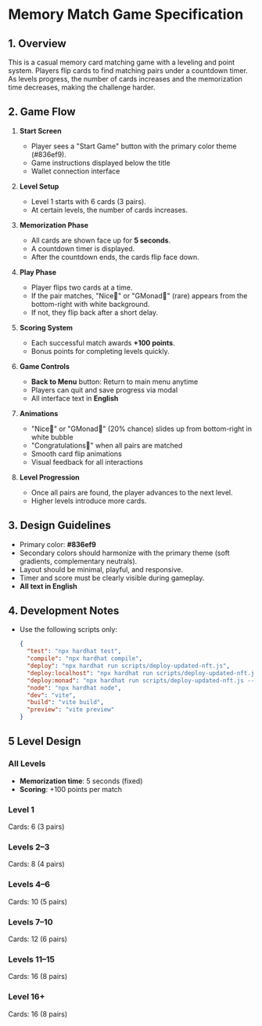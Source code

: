 # Memory Match Game Specification

## 1. Overview
This is a casual memory card matching game with a leveling and point system. Players flip cards to find matching pairs under a countdown timer. As levels progress, the number of cards increases and the memorization time decreases, making the challenge harder.

## 2. Game Flow
1. **Start Screen**
   - Player sees a "Start Game" button with the primary color theme (#836ef9).
   - Game instructions displayed below the title
   - Wallet connection interface  

2. **Level Setup**  
   - Level 1 starts with 6 cards (3 pairs).  
   - At certain levels, the number of cards increases.

3. **Memorization Phase**  
   - All cards are shown face up for **5 seconds**.  
   - A countdown timer is displayed.  
   - After the countdown ends, the cards flip face down.  

4. **Play Phase**  
   - Player flips two cards at a time.  
   - If the pair matches, "Nice💜" or "GMonad💜" (rare) appears from the bottom-right with white background.  
   - If not, they flip back after a short delay.  

5. **Scoring System**  
   - Each successful match awards **+100 points**.  
   - Bonus points for completing levels quickly.

6. **Game Controls**
   - **Back to Menu** button: Return to main menu anytime
   - Players can quit and save progress via modal
   - All interface text in **English**

7. **Animations**
   - "Nice💜" or "GMonad💜" (20% chance) slides up from bottom-right in white bubble
   - "Congratulations🥳" when all pairs are matched
   - Smooth card flip animations
   - Visual feedback for all interactions

8. **Level Progression**  
   - Once all pairs are found, the player advances to the next level.  
   - Higher levels introduce more cards.

## 3. Design Guidelines
- Primary color: **#836ef9**  
- Secondary colors should harmonize with the primary theme (soft gradients, complementary neutrals).  
- Layout should be minimal, playful, and responsive.  
- Timer and score must be clearly visible during gameplay.
- **All text in English**

## 4. Development Notes
- Use the following scripts only:
  ```json
  {
    "test": "npx hardhat test",
    "compile": "npx hardhat compile",
    "deploy": "npx hardhat run scripts/deploy-updated-nft.js",
    "deploy:localhost": "npx hardhat run scripts/deploy-updated-nft.js --network localhost",
    "deploy:monad": "npx hardhat run scripts/deploy-updated-nft.js --network monad",
    "node": "npx hardhat node",
    "dev": "vite",
    "build": "vite build",
    "preview": "vite preview"
  }

## 5 Level Design

### All Levels
- **Memorization time**: 5 seconds (fixed)
- **Scoring**: +100 points per match

### Level 1
Cards: 6 (3 pairs)

### Levels 2–3
Cards: 8 (4 pairs)

### Levels 4–6
Cards: 10 (5 pairs)

### Levels 7–10
Cards: 12 (6 pairs)

### Levels 11–15
Cards: 16 (8 pairs)

### Level 16+
Cards: 16 (8 pairs)